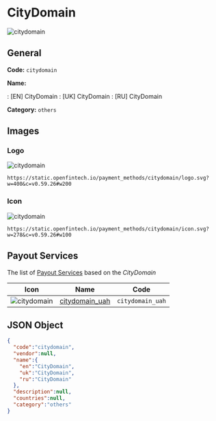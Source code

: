
# CityDomain 
![citydomain](https://static.openfintech.io/payment_methods/citydomain/logo.svg?w=400&c=v0.59.26#w200)  

## General 
**Code:** `citydomain` 
 
**Name:** 
 
:	[EN] CityDomain 
:	[UK] CityDomain 
:	[RU] CityDomain 
 
**Category:** `others` 
 

## Images 

### Logo 
![citydomain](https://static.openfintech.io/payment_methods/citydomain/logo.svg?w=400&c=v0.59.26#w200)  

```
https://static.openfintech.io/payment_methods/citydomain/logo.svg?w=400&c=v0.59.26#w200
```  

### Icon 
![citydomain](https://static.openfintech.io/payment_methods/citydomain/icon.svg?w=278&c=v0.59.26#w100)  

```
https://static.openfintech.io/payment_methods/citydomain/icon.svg?w=278&c=v0.59.26#w100
```  

## Payout Services 
 
The list of [Payout Services](/payout-services/) based on the _CityDomain_ 

|Icon|Name|Code| 
|:---:|:---:|:---:| 
|![citydomain](https://static.openfintech.io/payout_methods/citydomain/icon.png?w=278&c=v0.59.26#w40) |[citydomain_uah](/payout-services/citydomain_uah/)|`citydomain_uah`| 
 

## JSON Object 

```json
{
  "code":"citydomain",
  "vendor":null,
  "name":{
    "en":"CityDomain",
    "uk":"CityDomain",
    "ru":"CityDomain"
  },
  "description":null,
  "countries":null,
  "category":"others"
}
```  
